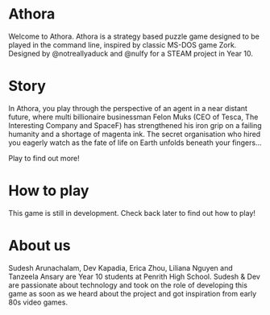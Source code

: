 # Athora

Welcome to Athora. Athora is a strategy based puzzle game designed to be played in the command line, inspired by classic MS-DOS game Zork. Designed by @notreallyaduck and @nulfy for a STEAM project in Year 10.

# Story

In Athora, you play through the perspective of an agent in a near distant future, where multi billionaire businessman Felon Muks (CEO of Tesca, The Interesting Company and SpaceF) has strengthened his iron grip on a failing humanity and a shortage of magenta ink. The secret organisation who hired you eagerly watch as the fate of life on Earth unfolds beneath your fingers...

Play to find out more!

# How to play

This game is still in development. Check back later to find out how to play!

# About us

Sudesh Arunachalam, Dev Kapadia, Erica Zhou, Liliana Nguyen and Tanzeela Ansary are Year 10 students at Penrith High School. Sudesh & Dev are passionate about technology and took on the role of developing this game as soon as we heard about the project and got inspiration from early 80s video games. 

